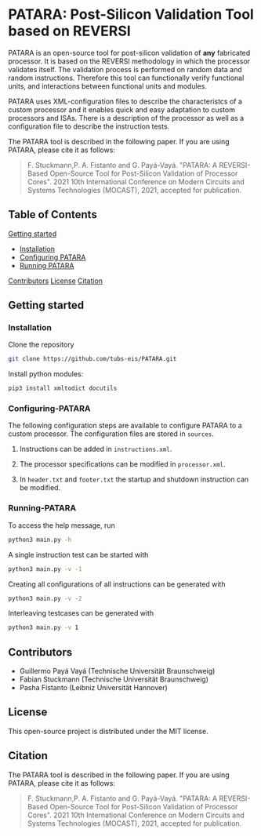 # PATARA: Post-Silicon Validation Tool based on REVERSI

PATARA is an open-source tool for post-silicon validation of **any** fabricated processor. 
It is based on the REVERSI methodology in which the processor validates itself. 
The validation process is performed on random data and random instructions.
Therefore this tool can functionally verify functional units, and interactions between functional units and modules.

PATARA uses XML-configuration files to describe the characteristcs of a custom processor and it enables quick and easy adaptation to custom processors and ISAs. 
There is a description of the  processor as well as a configuration file to describe the instruction tests.


The PATARA tool is described in the following paper. If you are using PATARA, please cite it as follows:

>F. Stuckmann,P. A. Fistanto and G. Payá-Vayá. "PATARA: A REVERSI-Based Open-Source Tool 
>for Post-Silicon Validation of Processor Cores". 2021 10th International Conference on 
>Modern Circuits and Systems Technologies (MOCAST), 2021, accepted for publication.



## Table of Contents

[Getting started](#Getting-started)

- [Installation](#Installation)
- [Configuring PATARA](#Configuring-PATARA)
- [Running PATARA](#Running-PATARA)


[Contributors](#Contributors)
[License](#License)
[Citation](#Citation)

## Getting started

### Installation
Clone the repository
```bash
git clone https://github.com/tubs-eis/PATARA.git
```

Install python modules:
```bash
pip3 install xmltodict docutils
```

### Configuring-PATARA
The following configuration steps are available to configure PATARA to a custom processor.
The configuration files are stored in `sources`.

1. Instructions can be added in `instructions.xml`.

2. The processor specifications can be modified in `processor.xml`.

3. In `header.txt` and `footer.txt` the startup and shutdown instruction can be modified. 




### Running-PATARA
To access the help message, run 

```bash
python3 main.py -h 
```

A single instruction test can be started with
```bash
python3 main.py -v -1
```

Creating all configurations of all instructions can be generated with
```bash
python3 main.py -v -2
```

Interleaving testcases can be generated with
```bash
python3 main.py -v 1
```





## Contributors

- Guillermo Payá Vayá (Technische Universität Braunschweig)
- Fabian Stuckmann (Technische Universität Braunschweig)
- Pasha Fistanto (Leibniz Universität Hannover)

## License

This open-source project is distributed under the MIT license.

## Citation
The PATARA tool is described in the following paper. If you are using PATARA, please cite it as follows:

>F. Stuckmann,P. A. Fistanto and G. Payá-Vayá. "PATARA: A REVERSI-Based Open-Source Tool 
>for Post-Silicon Validation of Processor Cores". 2021 10th International Conference on 
>Modern Circuits and Systems Technologies (MOCAST), 2021, accepted for publication.
